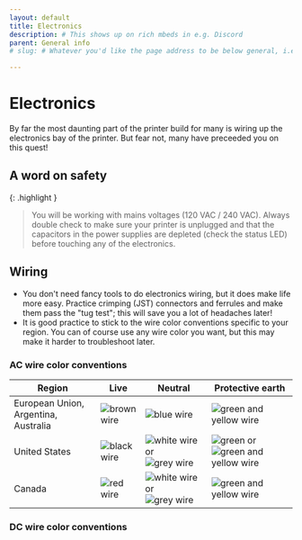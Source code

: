 ```yaml
---
layout: default
title: Electronics
description: # This shows up on rich mbeds in e.g. Discord
parent: General info
# slug: # Whatever you'd like the page address to be below general, i.e. docs.vzbot.org/general/<page>/

---
```


# Electronics

By far the most daunting part of the printer build for many is wiring up the electronics bay of the printer. But fear not, many have preceeded you on this quest! 

## A word on safety

{: .highlight }
> You will be working with mains voltages (120 VAC / 240 VAC). Always double check to make sure your printer is unplugged and that the capacitors in the power supplies are depleted (check the status LED) before touching any of the electronics.

## Wiring

* You don't need fancy tools to do electronics wiring, but it does make life more easy. Practice crimping (JST) connectors and ferrules and make them pass the "tug test"; this will save you a lot of headaches later!
* It is good practice to stick to the wire color conventions specific to your region. You can of course use any wire color you want, but this may make it harder to troubleshoot later.

### AC wire color conventions

| Region | Live | Neutral | Protective earth |
|--------|------|---------|------------------|
| European Union, Argentina, Australia | ![brown wire](/assets/images/general/electronics/wire-brown.png) | ![blue wire](/assets/images/general/electronics/wire-blue.png) | ![green and yellow wire](/assets/images/general/electronics/wire-green-yellow.png) |
| United States | ![black wire](/assets/images/general/electronics/wire-black.png) | ![white wire](/assets/images/general/electronics/wire-white.png) or ![grey wire](/assets/images/general/electronics/wire-grey.png) | ![green](/assets/images/general/electronics/wire-green.png) or ![green and yellow wire](/assets/images/general/electronics/wire-green-yellow.png) |
| Canada | ![red wire](/assets/images/general/electronics/wire-red.png) | ![white wire](/assets/images/general/electronics/wire-white.png) or ![grey wire](/assets/images/general/electronics/wire-grey.png) | ![green and yellow wire](/assets/images/general/electronics/wire-green-yellow.png) |

### DC wire color conventions
